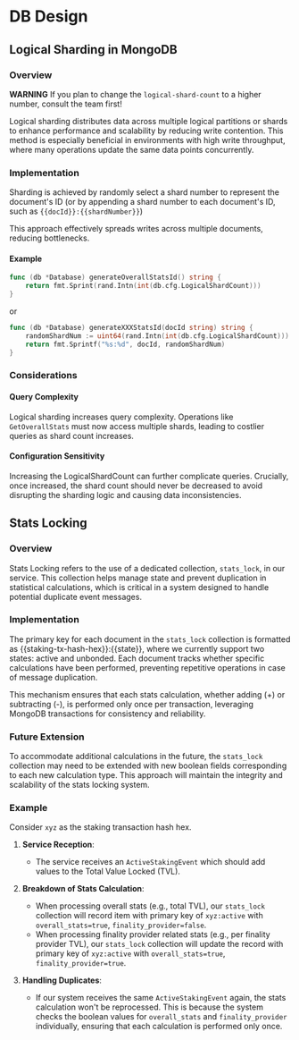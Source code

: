 # DB Design

## Logical Sharding in MongoDB

### Overview

**WARNING** If you plan to change the `logical-shard-count` to a higher number, 
consult the team first!

Logical sharding distributes data across multiple logical partitions or shards 
to enhance performance and scalability by reducing write contention. 
This method is especially beneficial in environments with high write throughput, 
where many operations update the same data points concurrently.

### Implementation

Sharding is achieved by randomly select a shard number to represent the document's ID
(or by appending a shard number to each document's ID, such as `{{docId}}:{{shardNumber}}`)

This approach effectively spreads 
writes across multiple documents, reducing bottlenecks.

#### Example
```go
func (db *Database) generateOverallStatsId() string {
	return fmt.Sprint(rand.Intn(int(db.cfg.LogicalShardCount)))
}
```

or 
```go
func (db *Database) generateXXXStatsId(docId string) string {
    randomShardNum := uint64(rand.Intn(int(db.cfg.LogicalShardCount)))
    return fmt.Sprintf("%s:%d", docId, randomShardNum)
}
```

### Considerations

#### Query Complexity

Logical sharding increases query complexity. 
Operations like `GetOverallStats` must now access multiple shards, 
leading to costlier queries as shard count increases.

#### Configuration Sensitivity

Increasing the LogicalShardCount can further complicate queries. 
Crucially, once increased, the shard count should never be decreased to avoid 
disrupting the sharding logic and causing data inconsistencies.

## Stats Locking

### Overview
Stats Locking refers to the use of a dedicated collection, `stats_lock`, in our service. 
This collection helps manage state and prevent duplication in statistical calculations, 
which is critical in a system designed to handle potential duplicate event messages.

### Implementation

The primary key for each document in the `stats_lock` collection is 
formatted as {{staking-tx-hash-hex}}:{{state}}, 
where we currently support two states: active and unbonded. Each document tracks 
whether specific calculations have been performed, 
preventing repetitive operations in case of message duplication.

This mechanism ensures that each stats calculation, 
whether adding (+) or subtracting (-), is performed only once per transaction, 
leveraging MongoDB transactions for consistency and reliability.

### Future Extension

To accommodate additional calculations in the future, 
the `stats_lock` collection may need to be extended with new boolean fields 
corresponding to each new calculation type. 
This approach will maintain the integrity and scalability of the stats locking system.

### Example

Consider `xyz` as the staking transaction hash hex.

1. **Service Reception**:
    - The service receives an `ActiveStakingEvent` which should add values to 
    the Total Value Locked (TVL).
  
2. **Breakdown of Stats Calculation**:
    - When processing overall stats (e.g., total TVL), our `stats_lock` collection 
    will record item with primary key of `xyz:active` with `overall_stats=true`, `finality_provider=false`.
    - When processing finality provider related stats (e.g., per finality provider TVL), 
    our `stats_lock` collection will update the record with primary key of  `xyz:active` 
    with `overall_stats=true`, `finality_provider=true`.
  
3. **Handling Duplicates**:
    - If our system receives the same `ActiveStakingEvent` again, 
    the stats calculation won't be reprocessed. 
    This is because the system checks the boolean values for `overall_stats` and 
    `finality_provider` individually, ensuring that each calculation is performed only once.